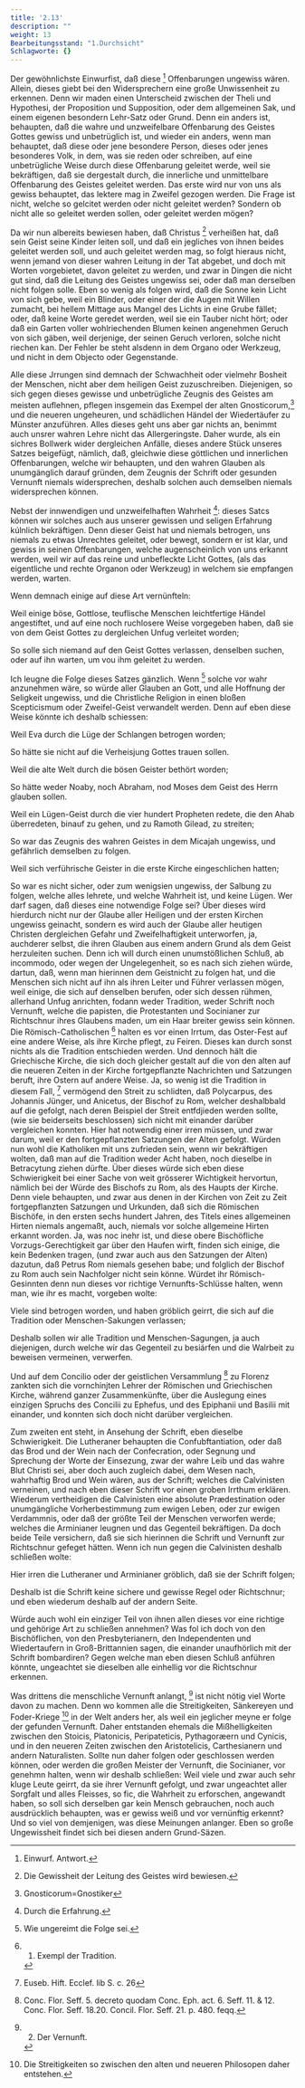 ```yaml
---
title: '2.13'
description: ""
weight: 13
Bearbeitungsstand: "1.Durchsicht"
Schlagworte: {}
---
```

<!-- Seite 91 -->



Der gewöhnlichste Einwurfist, daß diese [^k2r42]
Offenbarungen ungewiss wären. Allein, dieses
giebt bei den Widersprechern eine große Unwissenheit
zu erkennen. Denn wir maden einen Unterscheid zwischen
der Theli und Hypothesi, der Proposition und
Supposition, oder dem allgemeinen Sak, und einem
eigenen besondern Lehr-Satz oder Grund. Denn
ein anders ist, behaupten, daß die wahre und unzweifelbare
Offenbarung des Geistes Gottes gewiss
und unbetrüglich ist, und wieder ein anders,
wenn man behauptet, daß diese oder jene besondere
Person, dieses oder jenes besonderes Volk, in dem,
was sie reden oder schreiben, auf eine unbetrügliche
Weise durch diese Offenbarung geleitet werde, weil sie
bekräftigen, daß sie dergestalt durch, die innerliche und
unmittelbare Offenbarung des Geistes geleitet werden.
Das erste wird nur von uns als gewiss behauptet,
das lektere mag in Zweifel gezogen werden. Die
Frage ist nicht, welche so gelcitet werden oder nicht
geleitet werden? Sondern ob nicht alle so geleitet
werden sollen, oder geleitet werden mögen?

Da wir nun albereits bewiesen haben, daß Christus [^k2r43]
verheißen hat, daß sein Geist seine Kinder leiten soll, und
daß ein jegliches von ihnen beides geleitet werden soll,
und auch geleitet werden mag, so folgt hieraus nicht,
wenn jemand von dieser wahren Leitung in der Tat abgebet,
und doch mit Worten vorgebietet, davon geleitet
zu werden, und zwar in Dingen die nicht gut sind, daß
die Leitung des Geistes ungewiss sei, oder daß man
derselben nicht folgen solle. Eben so wenig als folgen
wird, daß die Sonne kein Licht von sich gebe, weil ein
Blinder, oder einer der die Augen mit Willen zumacht,
bei hellem Mittage aus Mangel des Lichts in eine
Grube fället; oder, daß keine Worte geredet werden,
weil sie ein Tauber nicht hört; oder daß ein Garten
voller wohlriechenden Blumen keinen angenehmen Geruch<!-- Seite 92 -->
von sich gäben, weil derjenige, der seinen Geruch
verloren, solche nicht riechen kan. Der Fehler be steht
alsdenn in dem Organo oder Werkzeug, und
nicht in dem Objecto oder Gegenstande.

Alle diese Jrrungen sind demnach der Schwachheit
oder vielmehr Bosheit der Menschen, nicht aber dem
heiligen Geist zuzuschreiben. Diejenigen, so sich gegen
dieses gewisse und unbetrügliche Zeugnis des Geistes
am meisten auflehnen, pflegen insgemein das Exempel
der alten Gnosticorum,[^k2f13] und die neueren ungeheuren,
und schädlichen Händel der Wiedertäufer zu Münster
anzuführen. Alles dieses geht uns aber gar nichts an,
benimmt auch unsrer wahren Lehre nicht das Allergeringste.
Daher wurde, als ein sichres Bollwerk wider
dergleichen Anfälle, dieses andere Stück unseres Satzes
beigefügt, nämlich, daß, gleichwie diese göttlichen
und innerlichen Offenbarungen, welche wir behaupten,
und den wahren Glauben als unumgänglich
darauf gründen, dem Zeugnis der Schrift
oder gesunden Vernunft niemals widersprechen, deshalb
solchen auch demselben niemals widersprechen können.

Nebst der innwendigen und unzweifelhaften Wahrheit [^k2r44]:
dieses Satcs können wir solches auch aus unserer
gewissen und seligen Erfahrung kúlnlich bekräftigen.
Denn dieser Geist hat und niemals betrogen, uns niemals
zu etwas Unrechtes geleitet, oder bewegt, sondern
er ist klar, und gewiss in seinen Offenbarungen, welche
augenscheinlich von uns erkannt werden, weil wir auf
das reine und unbefleckte Licht Gottes, (als das
eigentliche und rechte Organon oder Werkzeug) in
welchem sie empfangen werden, warten.

Wenn demnach einige auf diese Art vernünfteln:

Weil einige böse, Gottlose, teuflische Menschen
leichtfertige Händel angestiftet, und auf eine noch
ruchlosere Weise vorgegeben haben, daß sie von <!-- Seite 93 --><!-- content-0085.xml-->
dem Geist Gottes zu dergleichen Unfug verleitet
worden;

So solle sich niemand auf den Geist Gottes verlassen,
denselben suchen, oder auf ihn warten, um vou
ihm geleitet żu werden.

Ich leugne die Folge dieses Satzes gänzlich. Wenn [^k2r45]
solche vor wahr anzunehmen wäre, so würde aller
Glauben an Gott, und alle Hoffnung der Seligkeit
ungewiss, und die Christliche Religion in einen
bloßen Scepticismum oder Zweifel-Geist verwandelt
werden. Denn auf eben diese Weise könnte ich deshalb
schiessen:

Weil Eva durch die Lüge der Schlangen betrogen
worden;

So hätte sie nicht auf die Verheisjung Gottes
trauen sollen.

Weil die alte Welt durch die bösen Geister bethört
worden;

So hätte weder Noaby, noch Abraham, nod Moses
dem Geist des Herrn glauben sollen.

Weil ein Lügen-Geist durch die vier hundert Propheten
redete, die den Ahab überredeten, binauf zu
gehen, und zu Ramoth Gilead, zu streiten;

So war das Zeugnis des wahren Geistes in dem
Micajah ungewiss, und gefährlich demselben zu folgen.

Weil sich verführische Geister in die erste Kirche
eingeschlichen hatten;

So war es nicht sicher, oder zum wenigsien ungewiss,
der Salbung zu folgen, welche alles lehrete, und welche
Wahrheit ist, und keine Lügen. Wer darf sagen, daß
dieses eine notwendige Folge sei? Über dieses wird
hierdurch nicht nur der Glaube aller Heiligen und der
ersten Kirchen ungewiss geinacht, sondern es wird auch
der Glaube aller heutigen Christen dergleichen Gefahr
und Zweifelhaftigkeit unterworfen, ja, auchderer selbst,
die ihren Glauben aus einem andern Grund als dem<!-- Seite 94 -->
Geist herzuleiten suchen. Denn ich will durch einen unumstößlichen
Schluß, ab incommodo, oder wegen der
Ungelegenheit, so es nach sich ziehen würde, dartun,
daß, wenn man hierinnen dem Geistnicht zu folgen hat,
und die Menschen sich nicht auf ihn als ihren Leiter und
Führer verlassen mögen, weil einige, die sich auf denselben
berufen, oder sich dessen rühmen, allerhand Unfug
anrichten, fodann weder Tradition, weder Schrift noch
Vernunft, welche die papisten, die Protestanten und
Socinianer zur Richtschnur ihres Glaubens maden,
um ein Haar breiter gewiss sein können. Die Römisch-Catholischen [^k2r46]
halten es vor einen Irrtum, das Oster-Fest
auf eine andere Weise, als ihre Kirche pflegt, zu
Feiren. Dieses kan durch sonst nichts als die Tradition
entschieden werden. Und dennoch hält die Griechische
Kirche, die sich doch gleicher gestalt auf die von den alten
auf die neueren Zeiten in der Kirche fortgepflanzte Nachrichten
und Satzungen beruft, ihre Ostern auf andere
Weise. Ja, so wenig ist die Tradition in diesem Fall, [^k2r47]
vermögend den Streit zu schlidten, daß Polycarpus,
des Johannis Jünger, und Anicetus, der Bischof zu
Rom, welcher deshalbbald auf die gefolgt, nach deren
Beispiel der Streit entfdjieden werden sollte, (wie sie
beiderseits beschlossen) sich nicht mit einander darüber
vergleichen konnten. Hier hat notwendig einer
irren müssen, und zwar darum, weil er den fortgepflanzten
Satzungen der Alten gefolgt. Würden nun
wohl die Katholiken mit uns zufrieden sein, wenn wir bekräftigen
wolten, daß man auf die Tradition weder
Acht haben, noch dieselbe in Betracytung ziehen dürfte.
Über dieses würde sich eben diese Schwierigkeit bei
einer Sache von weit grösserer Wichtigkeit hervortun,
nämlich bei der Würde des Bischofs zu Rom,
als des Haupts der Kirche. Denn viele behaupten,
und zwar aus denen in der Kirchen von Zeit zu Zeit fortgepflanzten
Satzungen und Urkunden, daß sich die Römischen<!-- Seite 95 --><!-- content-0087.xml -->
Bischöfe, in den ersten sechs hundert Jahren,
des Titels eines allgemeinen Hirten niemals angemaßt,
auch, niemals vor solche allgemeine Hirten erkannt
worden. Ja, was noc inehr ist, und diese obere
Bischöfliche Vorzugs-Gerechtigkeit gar über
den Haufen wirft, finden sich einige, die kein Bedenken
tragen, (und zwar auch aus den Satzungen der
Alten) dazutun, daß Petrus Rom niemals gesehen
babe; und folglich der Bischof zu Rom auch sein
Nachfolger nicht sein könne. Würdet ihr Römisch-Gesinnten
denn nun dieses vor richtige Vernunfts-Schlüsse
halten, wenn man, wie ihr es macht, vorgeben
wolte:

Viele sind betrogen worden, und haben gröblich geirrt,
die sich auf die Tradition oder Menschen-Sakungen
verlassen;

Deshalb
 sollen wir alle Tradition und Menschen-Sagungen,
ja auch diejenigen, durch welche wir das
Gegenteil zu besiárfen und die Walrbeit zu beweisen
vermeinen, verwerfen.

Und auf dem Concilio oder der geistlichen Versammlung [^k2r48]
zu Florenz zankten sich die vornchinjten Lehrer der
Römischen und Griechischen Kirche, während ganzer
Zusammenkünfte, über die Auslegung eines einzigen
Spruchs des Concilii zu Ephefus, und des Epiphanii
und Basilii mit einander, und konnten sich doch nicht darüber
vergleichen.

Zum zweiten ent steht, in Ansehung der Schrift,
eben dieselbe Schwierigkeit. Die Lutheraner behaupten
die Confubftantiation, oder daß das Brod
und der Wein nach der Confecration, oder Segnung
und Sprechung der Worte der Einsezung, zwar der
wahre Leib und das wahre Blut Christi sei, aber doch
auch zugleich dabei, dem Wesen nach, wahrhaftig
Brod und Wein wären, aus der Schrift; welches die
Calvinisten verneinen, und nach eben dieser Schrift vor<!-- Seite 96 -->
einen groben Irrthum erklären. Wiederum vertheidigen
die Calvinisten eine absolute Prædestination oder
unumgängliche Vorherbestimmung zum ewigen Leben,
oder zur ewigen Verdammnis, oder daß der größte
Teil der Menschen verworfen werde; welches die Arminianer
leugnen und das Gegenteil bekräftigen. Da
doch beide Teile versichern, daß sie sich hierinnen die
Schrift und Vernunft zur Richtschnur gefeget hätten.
Wenn ich nun gegen die Calvinisten deshalb schließen wolte:

Hier irren die Lutheraner und Arminianer gröblich,
daß sie der Schrift folgen;

Deshalb ist die Schrift keine sichere und gewisse
Regel oder Richtschnur; und eben wiederum deshalb auf
der andern Seite.

Würde auch wohl ein einziger Teil von ihnen allen
dieses vor eine richtige und gehörige Art zu schließen annehmen?
Was fol ich doch von den Bischöflichen,
von den Presbyterianern, den Independenten und
Wiedertaufern in Groß-Brittannien sagen, die einander
unaufhörlich mit der Schrift bombardiren? Gegen
welche man eben diesen Schluß anführen könnte,
ungeachtet sie dieselben alle einhellig vor die Richtschnur
erkennen.

Was drittens die menschliche Vernunft anlangt, [^k2r49]
ist nicht nötig viel Worte davon zu machen. Denn wo
kommen alle die Streitigkeiten, Sänkereyen und Foder-Kriege [^k2r50]
in der Welt anders her, als weil ein jeglicher
meyne er folge der gefunden Vernunft. Daher entstanden
ehemals die Mißhelligkeiten zwischen den Stoicis,
Platonicis, Peripateticis, Pythagoræern und Cynicis,
und in den neueren Zeiten zwischen den Aristotelicis,
Carthesianern und andern Naturalisten. Sollte nun
daher folgen oder geschlossen werden können, oder werden
die großen Meister der Vernunft, die Socinianer,
vor genehmn halten, wenn wir deshalb schließen: Weil viele
und zwar auch sehr kluge Leute geirrt, da sie ihrer<!-- Seite 97 -->
Vernunft gefolgt, und zwar ungeachtet aller Sorgfalt
und alles Fleisses, so fic, die Wahrheit zu erforschen,
angewandt haben, so soll sich derselben gar kein Mensch
gebrauchen, noch auch ausdrücklich behaupten, was er
gewiss weiß und vor vernünftig erkennt? Und so viel
von demjenigen, was diese Meinungen anlanger. Eben
so große Ungewissheit findet sich bei diesen andern
Grund-Säzen.


[^k2f13]: Gnosticorum=Gnostiker

[^k2r42]: Einwurf. Antwort.
[^k2r43]: Die Gewissheit der Leitung des Geistes wird bewiesen.
[^k2r44]: Durch die Erfahrung.
[^k2r45]: Wie ungereimt die Folge sei.
[^k2r46]: 1. Exempl der Tradition.
[^k2r47]: Euseb. Hift. Ecclef. lib S. c. 26
[^k2r48]: Conc. Flor. Seff. 5. decreto quodam Conc. Eph. act. 6. Seff. 11. & 12. Conc. Flor. Seff. 18.20. Concil. Flor. Seff. 21. p. 480. feqq.
[^k2r49]: 2. Der Vernunft.
[^k2r50]: Die Streitigkeiten so zwischen den alten und neueren Philosopen daher entstehen.
